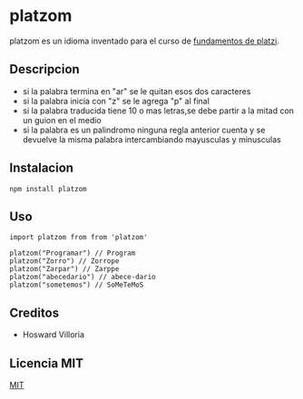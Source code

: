 # platzom

platzom es un idioma inventado para el curso 
de [fundamentos de platzi](https://platzi.com/js).

## Descripcion

- si la palabra termina en "ar" se le quitan esos dos caracteres
- si la palabra inicia con "z" se le agrega "p" al final
- si la palabra traducida tiene 10 o mas letras,se                                                debe partir a la mitad con un guion en el medio
- si la palabra es un palindromo ninguna regla anterior cuenta y se devuelve la misma palabra intercambiando mayusculas y minusculas

## Instalacion
```
npm install platzom
```

## Uso 

```
import platzom from from 'platzom'

platzom("Programar") // Program
platzom("Zorro") // Zorrope
platzom("Zarpar") // Zarppe
platzom("abecedario") // abece-dario
platzom("sometemos") // SoMeTeMoS
```

## Creditos 
- Hosward Villoria

## Licencia MIT
[MIT](https://opensource.org/licenses/MIT)